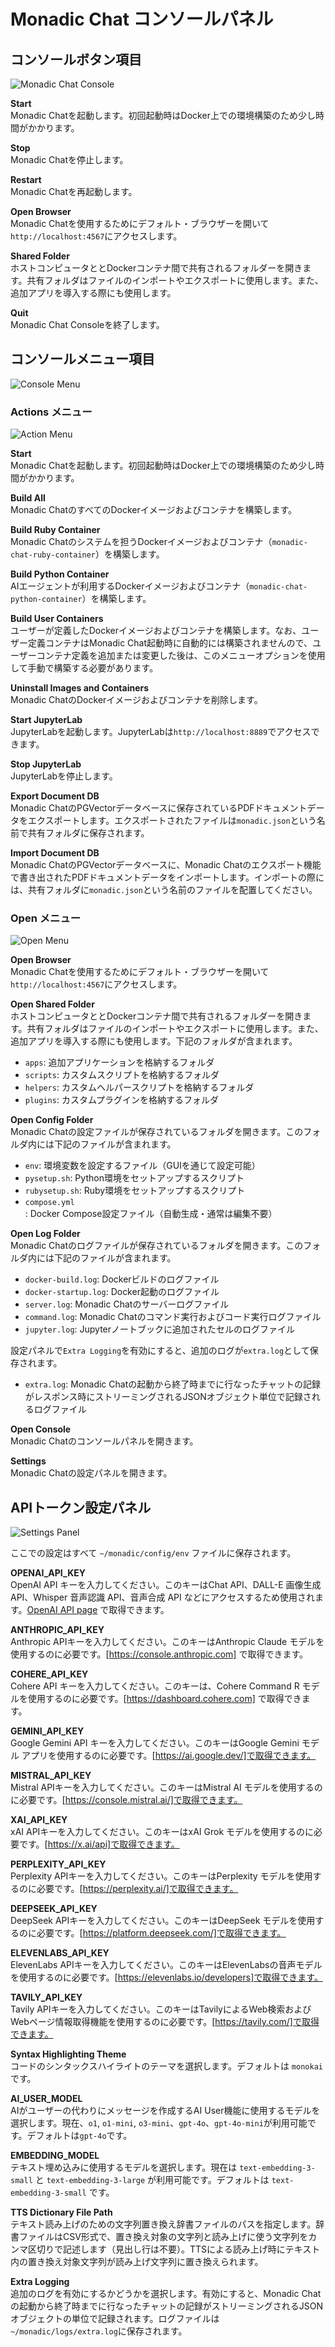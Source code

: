 # Monadic Chat コンソールパネル

## コンソールボタン項目

![Monadic Chat Console](./assets/images/monadic-chat-console.png ':size=700')

**Start** <br />
Monadic Chatを起動します。初回起動時はDocker上での環境構築のため少し時間がかかります。

**Stop** <br />
Monadic Chatを停止します。

**Restart** <br />
Monadic Chatを再起動します。

**Open Browser** <br />
Monadic Chatを使用するためにデフォルト・ブラウザーを開いて`http://localhost:4567`にアクセスします。

**Shared Folder** <br />
ホストコンピュータととDockerコンテナ間で共有されるフォルダーを開きます。共有フォルダはファイルのインポートやエクスポートに使用します。また、追加アプリを導入する際にも使用します。

**Quit**<br />
Monadic Chat Consoleを終了します。

## コンソールメニュー項目

![Console Menu](./assets/images/console-menu.png ':size=300')

### Actions メニュー

![Action Menu](./assets/images/action-menu.png ':size=150')

**Start** <br />
Monadic Chatを起動します。初回起動時はDocker上での環境構築のため少し時間がかかります。

**Build All** <br />
Monadic ChatのすべてのDockerイメージおよびコンテナを構築します。

**Build Ruby Container** <br />
Monadic Chatのシステムを担うDockerイメージおよびコンテナ（`monadic-chat-ruby-container`）を構築します。

**Build Python Container** <br />
AIエージェントが利用するDockerイメージおよびコンテナ（`monadic-chat-python-container`）を構築します。

**Build User Containers** <br />
ユーザーが定義したDockerイメージおよびコンテナを構築します。なお、ユーザー定義コンテナはMonadic Chat起動時に自動的には構築されませんので、ユーザーコンテナ定義を追加または変更した後は、このメニューオプションを使用して手動で構築する必要があります。

**Uninstall Images and Containers** <br />
Monadic ChatのDockerイメージおよびコンテナを削除します。

**Start JupyterLab** <br />
JupyterLabを起動します。JupyterLabは`http://localhost:8889`でアクセスできます。

**Stop JupyterLab** <br />
JupyterLabを停止します。

**Export Document DB** <br />
Monadic ChatのPGVectorデータベースに保存されているPDFドキュメントデータをエクスポートします。エクスポートされたファイルは`monadic.json`という名前で共有フォルダに保存されます。

**Import Document DB** <br />
Monadic ChatのPGVectorデータベースに、Monadic Chatのエクスポート機能で書き出されたPDFドキュメントデータをインポートします。インポートの際には、共有フォルダに`monadic.json`という名前のファイルを配置してください。

### Open メニュー

![Open Menu](./assets/images/open-menu.png ':size=190')

**Open Browser** <br />
Monadic Chatを使用するためにデフォルト・ブラウザーを開いて`http://localhost:4567`にアクセスします。

**Open Shared Folder** <br />
ホストコンピュータととDockerコンテナ間で共有されるフォルダーを開きます。共有フォルダはファイルのインポートやエクスポートに使用します。また、追加アプリを導入する際にも使用します。下記のフォルダが含まれます。

- `apps`: 追加アプリケーションを格納するフォルダ
- `scripts`: カスタムスクリプトを格納するフォルダ
- `helpers`: カスタムヘルパースクリプトを格納するフォルダ
- `plugins`: カスタムプラグインを格納するフォルダ

**Open Config Folder** <br />
Monadic Chatの設定ファイルが保存されているフォルダを開きます。このフォルダ内には下記のファイルが含まれます。

- `env`: 環境変数を設定するファイル（GUIを通じて設定可能）
- `pysetup.sh`: Python環境をセットアップするスクリプト
- `rubysetup.sh`: Ruby環境をセットアップするスクリプト
- `compose.yml`: Docker Compose設定ファイル（自動生成・通常は編集不要）

**Open Log Folder** <br />
Monadic Chatのログファイルが保存されているフォルダを開きます。このフォルダ内には下記のファイルが含まれます。

- `docker-build.log`: Dockerビルドのログファイル
- `docker-startup.log`: Docker起動のログファイル
- `server.log`: Monadic Chatのサーバーログファイル
- `command.log`: Monadic Chatのコマンド実行およびコード実行ログファイル
- `jupyter.log`: Jupyterノートブックに追加されたセルのログファイル

設定パネルで`Extra Logging`を有効にすると、追加のログが`extra.log`として保存されます。

- `extra.log`: Monadic Chatの起動から終了時までに行なったチャットの記録がレスポンス時にストリーミングされるJSONオブジェクト単位で記録されるログファイル

**Open Console** <br />
Monadic Chatのコンソールパネルを開きます。

**Settings** <br />
Monadic Chatの設定パネルを開きます。

## APIトークン設定パネル

![Settings Panel](./assets/images/settings-panel.png ':size=600')

ここでの設定はすべて `~/monadic/config/env` ファイルに保存されます。

**OPENAI_API_KEY**<br />
OpenAI API キーを入力してください。このキーはChat API、DALL-E 画像生成 API、Whisper 音声認識 API、音声合成 API などにアクセスするため使用されます。[OpenAI API page](https://platform.openai.com/docs/guides/authentication) で取得できます。

**ANTHROPIC_API_KEY**<br />
Anthropic APIキーを入力してください。このキーはAnthropic Claude モデルを使用するのに必要です。[https://console.anthropic.com] で取得できます。

**COHERE_API_KEY**<br /> Cohere API キーを入力してください。このキーは、Cohere Command R モデルを使用するのに必要です。[https://dashboard.cohere.com] で取得できます。

**GEMINI_API_KEY**<br /> Google Gemini API キーを入力してください。このキーはGoogle Gemini モデル アプリを使用するのに必要です。[https://ai.google.dev/]で取得できます。

**MISTRAL_API_KEY**<br /> Mistral APIキーを入力してください。このキーはMistral AI モデルを使用するのに必要です。[https://console.mistral.ai/]で取得できます。

**XAI_API_KEY**<br /> xAI APIキーを入力してください。このキーはxAI Grok モデルを使用するのに必要です。[https://x.ai/api]で取得できます。

**PERPLEXITY_API_KEY**<br /> Perplexity APIキーを入力してください。このキーはPerplexity モデルを使用するのに必要です。[https://perplexity.ai/]で取得できます。

**DEEPSEEK_API_KEY**<br /> DeepSeek APIキーを入力してください。このキーはDeepSeek モデルを使用するのに必要です。[https://platform.deepseek.com/]で取得できます。

**ELEVENLABS_API_KEY**<br /> ElevenLabs APIキーを入力してください。このキーはElevenLabsの音声モデルを使用するのに必要です。[https://elevenlabs.io/developers]で取得できます。

**TAVILY_API_KEY**<br /> Tavily APIキーを入力してください。このキーはTavilyによるWeb検索およびWebページ情報取得機能を使用するのに必要です。[https://tavily.com/]で取得できます。

**Syntax Highlighting Theme**<br />
コードのシンタックスハイライトのテーマを選択します。デフォルトは `monokai` です。

**AI_USER_MODEL**<br />
AIがユーザーの代わりにメッセージを作成するAI User機能に使用するモデルを選択します。現在、`o1`, `o1-mini`, `o3-mini`、`gpt-4o`、`gpt-4o-mini`が利用可能です。デフォルトは`gpt-4o`です。

**EMBEDDING_MODEL**<br />
テキスト埋め込みに使用するモデルを選択します。現在は `text-embedding-3-small` と `text-embedding-3-large` が利用可能です。デフォルトは `text-embedding-3-small` です。

**TTS Dictionary File Path**<br />
テキスト読み上げのための文字列置き換え辞書ファイルのパスを指定します。辞書ファイルはCSV形式で、置き換え対象の文字列と読み上げに使う文字列をカンマ区切りで記述します（見出し行は不要）。TTSによる読み上げ時にテキスト内の置き換え対象文字列が読み上げ文字列に置き換えられます。

**Extra Logging**<br />
追加のログを有効にするかどうかを選択します。有効にすると、Monadic Chatの起動から終了時までに行なったチャットの記録がストリーミングされるJSONオブジェクトの単位で記録されます。ログファイルは`~/monadic/logs/extra.log`に保存されます。
